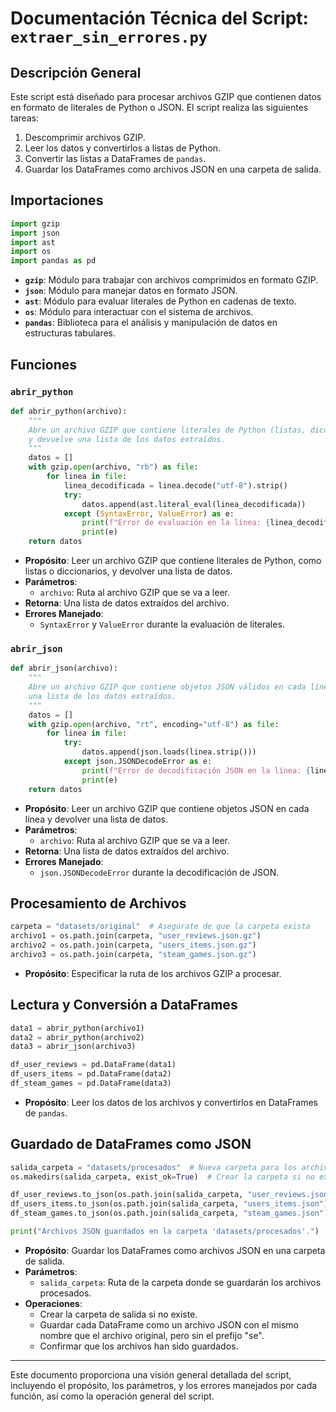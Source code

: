 # Documentación Técnica del Script: **`extraer_sin_errores.py`**

## Descripción General

Este script está diseñado para procesar archivos GZIP que contienen datos en formato de literales de Python o JSON. El script realiza las siguientes tareas:
1. Descomprimir archivos GZIP.
2. Leer los datos y convertirlos a listas de Python.
3. Convertir las listas a DataFrames de `pandas`.
4. Guardar los DataFrames como archivos JSON en una carpeta de salida.

## Importaciones

```python
import gzip
import json
import ast
import os
import pandas as pd
```

- **`gzip`**: Módulo para trabajar con archivos comprimidos en formato GZIP.
- **`json`**: Módulo para manejar datos en formato JSON.
- **`ast`**: Módulo para evaluar literales de Python en cadenas de texto.
- **`os`**: Módulo para interactuar con el sistema de archivos.
- **`pandas`**: Biblioteca para el análisis y manipulación de datos en estructuras tabulares.

## Funciones

### `abrir_python`

```python
def abrir_python(archivo):
    """
    Abre un archivo GZIP que contiene literales de Python (listas, diccionarios, etc.)
    y devuelve una lista de los datos extraídos.
    """
    datos = []
    with gzip.open(archivo, "rb") as file:
        for linea in file:
            linea_decodificada = linea.decode("utf-8").strip()
            try:
                datos.append(ast.literal_eval(linea_decodificada))
            except (SyntaxError, ValueError) as e:
                print(f"Error de evaluación en la línea: {linea_decodificada}")
                print(e) 
    return datos
```

- **Propósito**: Leer un archivo GZIP que contiene literales de Python, como listas o diccionarios, y devolver una lista de datos.
- **Parámetros**: 
  - `archivo`: Ruta al archivo GZIP que se va a leer.
- **Retorna**: Una lista de datos extraídos del archivo.
- **Errores Manejado**:
  - `SyntaxError` y `ValueError` durante la evaluación de literales.

### `abrir_json`

```python
def abrir_json(archivo):
    """
    Abre un archivo GZIP que contiene objetos JSON válidos en cada línea y devuelve
    una lista de los datos extraídos.
    """
    datos = []
    with gzip.open(archivo, "rt", encoding="utf-8") as file:
        for linea in file:
            try:
                datos.append(json.loads(linea.strip()))
            except json.JSONDecodeError as e:
                print(f"Error de decodificación JSON en la línea: {linea.strip()}")
                print(e)
    return datos
```

- **Propósito**: Leer un archivo GZIP que contiene objetos JSON en cada línea y devolver una lista de datos.
- **Parámetros**:
  - `archivo`: Ruta al archivo GZIP que se va a leer.
- **Retorna**: Una lista de datos extraídos del archivo.
- **Errores Manejado**:
  - `json.JSONDecodeError` durante la decodificación de JSON.

## Procesamiento de Archivos

```python
carpeta = "datasets/original"  # Asegúrate de que la carpeta exista
archivo1 = os.path.join(carpeta, "user_reviews.json.gz")
archivo2 = os.path.join(carpeta, "users_items.json.gz")
archivo3 = os.path.join(carpeta, "steam_games.json.gz")
```

- **Propósito**: Especificar la ruta de los archivos GZIP a procesar.

## Lectura y Conversión a DataFrames

```python
data1 = abrir_python(archivo1)
data2 = abrir_python(archivo2)
data3 = abrir_json(archivo3)

df_user_reviews = pd.DataFrame(data1)
df_users_items = pd.DataFrame(data2)
df_steam_games = pd.DataFrame(data3)
```

- **Propósito**: Leer los datos de los archivos y convertirlos en DataFrames de `pandas`.

## Guardado de DataFrames como JSON

```python
salida_carpeta = "datasets/procesados"  # Nueva carpeta para los archivos procesados
os.makedirs(salida_carpeta, exist_ok=True)  # Crear la carpeta si no existe

df_user_reviews.to_json(os.path.join(salida_carpeta, "user_reviews.json"), orient='records', lines=True)
df_users_items.to_json(os.path.join(salida_carpeta, "users_items.json"), orient='records', lines=True)
df_steam_games.to_json(os.path.join(salida_carpeta, "steam_games.json"), orient='records', lines=True)

print("Archivos JSON guardados en la carpeta 'datasets/procesados'.")
```

- **Propósito**: Guardar los DataFrames como archivos JSON en una carpeta de salida.
- **Parámetros**:
  - `salida_carpeta`: Ruta de la carpeta donde se guardarán los archivos procesados.
- **Operaciones**:
  - Crear la carpeta de salida si no existe.
  - Guardar cada DataFrame como un archivo JSON con el mismo nombre que el archivo original, pero sin el prefijo "se".
  - Confirmar que los archivos han sido guardados.

---

Este documento proporciona una visión general detallada del script, incluyendo el propósito, los parámetros, y los errores manejados por cada función, así como la operación general del script.